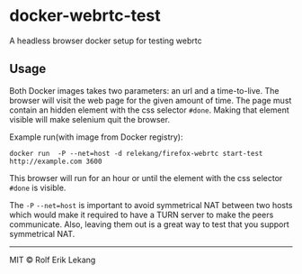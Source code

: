 # docker-webrtc-test
A headless browser docker setup for testing webrtc

## Usage
Both Docker images takes two parameters: an url and a time-to-live. The browser will visit the web page for the
given amount of time. The page must contain an hidden element with the css selector `#done`. Making that element
visible will make selenium quit the browser.

Example run(with image from Docker registry):

```
docker run  -P --net=host -d relekang/firefox-webrtc start-test http://example.com 3600
```

This browser will run for an hour or until the element with the css selector `#done` is visible.

The `-P` `--net=host` is important to avoid symmetrical NAT between two hosts which would make
it required to have a TURN server to make the peers communicate. Also, leaving them out is a
great way to test that you support symmetrical NAT.

----------------------

MIT © Rolf Erik Lekang
